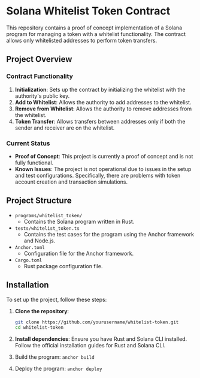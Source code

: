 # Solana Whitelist Token Contract

This repository contains a proof of concept implementation of a Solana program for managing a token with a whitelist functionality. The contract allows only whitelisted addresses to perform token transfers. 

## Project Overview

### Contract Functionality

1. **Initialization**: Sets up the contract by initializing the whitelist with the authority's public key.
2. **Add to Whitelist**: Allows the authority to add addresses to the whitelist.
3. **Remove from Whitelist**: Allows the authority to remove addresses from the whitelist.
4. **Token Transfer**: Allows transfers between addresses only if both the sender and receiver are on the whitelist.

### Current Status

- **Proof of Concept**: This project is currently a proof of concept and is not fully functional.
- **Known Issues**: The project is not operational due to issues in the setup and test configurations. Specifically, there are problems with token account creation and transaction simulations.

## Project Structure

- `programs/whitelist_token/`
  - Contains the Solana program written in Rust.
- `tests/whitelist_token.ts`
  - Contains the test cases for the program using the Anchor framework and Node.js.
- `Anchor.toml`
  - Configuration file for the Anchor framework.
- `Cargo.toml`
  - Rust package configuration file.

## Installation

To set up the project, follow these steps:

1. **Clone the repository**:
   ```sh
   git clone https://github.com/yourusername/whitelist-token.git
   cd whitelist-token

2. **Install dependencies**:
Ensure you have Rust and Solana CLI installed. Follow the official installation guides for Rust and Solana CLI.

3. Build the program: `anchor build`

4. Deploy the program: `anchor deploy`
